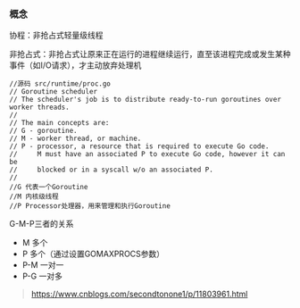 ### 概念

协程：非抢占式轻量级线程

非抢占式：非抢占式让原来正在运行的进程继续运行，直至该进程完成或发生某种事件（如I/O请求），才主动放弃处理机


```
//源码 src/runtime/proc.go
// Goroutine scheduler
// The scheduler's job is to distribute ready-to-run goroutines over worker threads.
//
// The main concepts are:
// G - goroutine.
// M - worker thread, or machine.
// P - processor, a resource that is required to execute Go code.
//     M must have an associated P to execute Go code, however it can be
//     blocked or in a syscall w/o an associated P.
//
//G 代表一个Goroutine
//M 内核级线程
//P Processor处理器，用来管理和执行Goroutine
```

G-M-P三者的关系
- M 多个
- P 多个（通过设置GOMAXPROCS参数）
- P-M 一对一
- P-G 一对多

> https://www.cnblogs.com/secondtonone1/p/11803961.html
